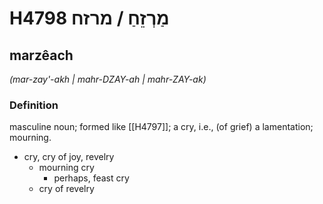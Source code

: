 # H4798 מַרְזֵחַ / מרזח

## marzêach

_(mar-zay'-akh | mahr-DZAY-ah | mahr-ZAY-ak)_

### Definition

masculine noun; formed like [[H4797]]; a cry, i.e., (of grief) a lamentation; mourning.

- cry, cry of joy, revelry
    - mourning cry
        - perhaps, feast cry
    - cry of revelry
